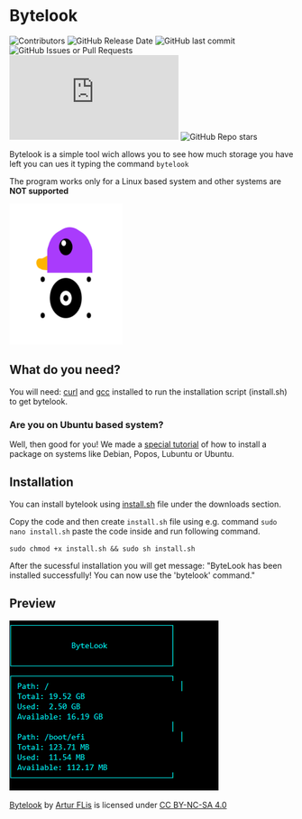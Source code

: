 
# Bytelook
![Contributors](https://img.shields.io/badge/Contributors-1-blue?style=flat) ![GitHub Release Date](https://img.shields.io/github/release-date/panonim/bytelook) ![GitHub last commit](https://img.shields.io/github/last-commit/panonim/bytelook)
 ![GitHub Issues or Pull Requests](https://img.shields.io/github/issues/panonim/bytelook?style=flat&color=red) ![GitHub file size in bytes](https://img.shields.io/github/size/panonim/bytelook/bytelook.c) ![GitHub Repo stars](https://img.shields.io/github/stars/panonim/bytelook?style=flat&color=yellow)




Bytelook is a simple tool wich allows you to see how much storage you have left you can ues it typing the command `bytelook`

The program works only for a Linux based system and other systems are **NOT supported**

<img src="https://raw.githubusercontent.com/Panonim/bytelook/main/ByteLook.svg" alt="logo" width="200px" height="250px">

## What do you need?

You will need: [curl](https://curl.se/download.html) and [gcc](https://gcc.gnu.org/install/) installed to run the installation script (install.sh) to get bytelook.
### Are you on Ubuntu based system?
Well, then good for you! We made a [special tutorial](https://github.com/Panonim/bytelook/blob/main/downloads/howto.md) of how to install a package on systems like Debian, Popos, Lubuntu or Ubuntu.
## Installation

You can install bytelook using [install.sh](https://raw.githubusercontent.com/Panonim/bytelook/main/downloads/install.sh) file under the downloads section.

Copy the  code and then create `install.sh` file using e.g. command `sudo nano install.sh` paste the code inside and run following command.

```
sudo chmod +x install.sh && sudo sh install.sh
```
After the sucessful installation you will get message: "ByteLook has been installed successfully! You can now use the 'bytelook' command."

## Preview

![Demo image](https://github.com/Panonim/bytelook/blob/main/demobyte.png)



 <p xmlns:cc="http://creativecommons.org/ns#" xmlns:dct="http://purl.org/dc/terms/"><a property="dct:title" rel="cc:attributionURL" href="https://github.com/Panonim/bytelook">Bytelook</a> by <a rel="cc:attributionURL dct:creator" property="cc:attributionName" href="https://github.com/Panonim/">Artur FLis</a> is licensed under <a href="https://creativecommons.org/licenses/by-nc-sa/4.0/?ref=chooser-v1" target="_blank" rel="license noopener noreferrer" style="display:inline-block;">CC BY-NC-SA 4.0<img style="height:22px!important;margin-left:3px;vertical-align:text-bottom;" src="https://mirrors.creativecommons.org/presskit/icons/cc.svg?ref=chooser-v1" alt=""><img style="height:22px!important;margin-left:3px;vertical-align:text-bottom;" src="https://mirrors.creativecommons.org/presskit/icons/by.svg?ref=chooser-v1" alt=""><img style="height:22px!important;margin-left:3px;vertical-align:text-bottom;" src="https://mirrors.creativecommons.org/presskit/icons/nc.svg?ref=chooser-v1" alt=""><img style="height:22px!important;margin-left:3px;vertical-align:text-bottom;" src="https://mirrors.creativecommons.org/presskit/icons/sa.svg?ref=chooser-v1" alt=""></a></p> 
